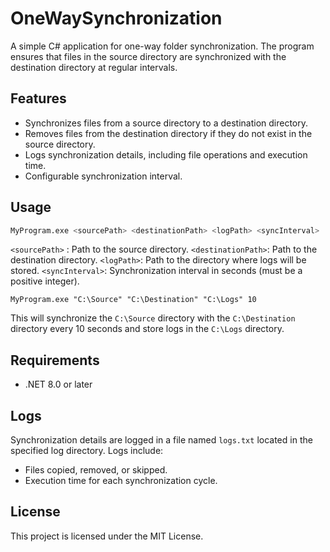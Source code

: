 # OneWaySynchronization

A simple C# application for one-way folder synchronization. The program ensures that files in the source directory are synchronized with the destination directory at regular intervals.

## Features

- Synchronizes files from a source directory to a destination directory.
- Removes files from the destination directory if they do not exist in the source directory.
- Logs synchronization details, including file operations and execution time.
- Configurable synchronization interval.

## Usage

```bash
MyProgram.exe <sourcePath> <destinationPath> <logPath> <syncInterval>
```
`<sourcePath>` : Path to the source directory.
`<destinationPath>`: Path to the destination directory.
`<logPath>`: Path to the directory where logs will be stored.
`<syncInterval>`: Synchronization interval in seconds (must be a positive integer).

`MyProgram.exe "C:\Source" "C:\Destination" "C:\Logs" 10`

This will synchronize the `C:\Source` directory with the `C:\Destination` directory every 10 seconds and store logs in the `C:\Logs` directory.

## Requirements
- .NET 8.0 or later

## Logs
Synchronization details are logged in a file named `logs.txt` located in the specified log directory. Logs include:
- Files copied, removed, or skipped.
- Execution time for each synchronization cycle.

## License
This project is licensed under the MIT License.